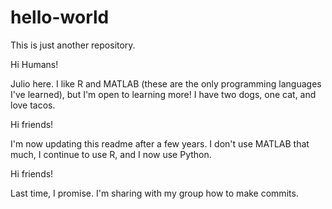 # hello-world
This is just another repository.

Hi Humans!

Julio here. I like R and MATLAB (these are the only programming languages I've learned), but I'm open to learning more! I have two dogs, one cat, and love tacos.

Hi friends!

I'm now updating this readme after a few years. I don't use MATLAB that 
much, I continue to use  R, and I now use Python.

Hi friends!

Last time, I promise. I'm sharing with my group how to make commits.

